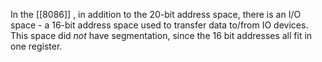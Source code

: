 In the [[8086]] , in addition to the 20-bit address space, there is an I/O space - a 16-bit address space used to transfer data to/from IO devices. This space did *not* have segmentation, since the 16 bit addresses all fit in one register.

